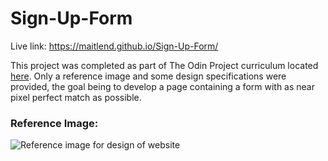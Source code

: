 # Sign-Up-Form

Live link: https://maitlend.github.io/Sign-Up-Form/

This project was completed as part of The Odin Project curriculum located [here](https://www.theodinproject.com/lessons/node-path-intermediate-html-and-css-sign-up-form). Only a reference image and some design specifications were provided, the goal being to develop a page containing a form with as near pixel perfect match as possible.

### Reference Image:
![Reference image for design of website](https://cdn.statically.io/gh/TheOdinProject/curriculum/5f37d43908ef92499e95a9b90fc3cc291a95014c/html_css/project-sign-up-form/sign-up-form.png)
